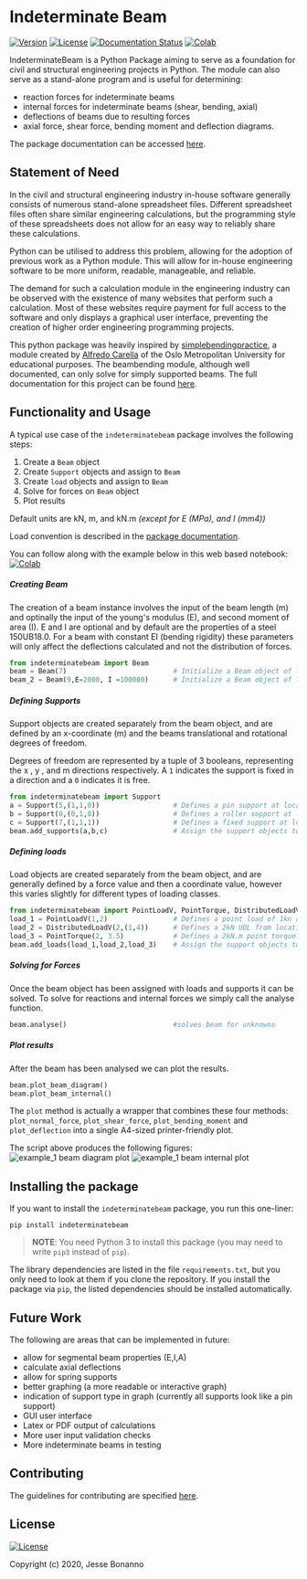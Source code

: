 # Indeterminate Beam


[![Version](https://img.shields.io/badge/version-v1.2.2-blue.svg)](https://github.com/JesseBonanno/IndeterminateBeam/releases/tag/v1.2.2)
[![License](https://img.shields.io/badge/license-MIT-lightgreen.svg)](https://github.com/JesseBonanno/IndeterminateBeam/blob/main/LICENSE.txt)
[![Documentation Status](https://readthedocs.org/projects/indeterminatebeam/badge/?version=main)](https://indeterminatebeam.readthedocs.io/en/main/?badge=main)
[![Colab](https://colab.research.google.com/assets/colab-badge.svg)](https://colab.research.google.com/github/JesseBonanno/IndeterminateBeam/blob/main/indeterminatebeam/simple_demo.ipynb)

IndeterminateBeam is a Python Package aiming to serve as a foundation for civil and structural engineering projects in Python. The module can also serve as a stand-alone program and is useful for determining:

  - reaction forces for indeterminate beams
  - internal forces for indeterminate beams (shear, bending, axial)
  - deflections of beams due to resulting forces
  - axial force, shear force, bending moment and deflection diagrams.

The package documentation can be accessed [here](https://indeterminatebeam.readthedocs.io/en/main/).


## Statement of Need

In the civil and structural engineering industry in-house software generally consists of numerous stand-alone spreadsheet files. Different spreadsheet files often share similar engineering calculations, but the programming style of these spreadsheets does not allow for an easy way to reliably share these calculations.

Python can be utilised to address this problem, allowing for the adoption of previous work as a Python module. This will allow for in-house engineering software to be more uniform, readable, manageable, and reliable.

The demand for such a calculation module in the engineering industry can be observed with the existence of many websites that perform such a calculation. Most of these websites require payment for full access to the software and only displays a graphical user interface, preventing the creation of higher order engineering programming projects.

This python package was heavily inspired by [simplebendingpractice](https://github.com/alfredocarella/simplebendingpractice), a module created by [Alfredo Carella](https://github.com/alfredocarella) of the Oslo Metropolitan University
for educational purposes. The beambending module, although well documented, can only solve for simply supported beams. The full documentation for this project can be found [here](https://alfredocarella.github.io/simplebendingpractice/index.html).

## Functionality and Usage

A typical use case of the `indeterminatebeam` package involves the following steps:

1. Create a `Beam` object
2. Create `Support` objects and assign to `Beam`
3. Create `load` objects and assign to `Beam`
4. Solve for forces on `Beam` object
5. Plot results

Default units are kN, m, and kN.m   _(except for E (MPa), and I (mm4))_

Load convention is described in the [package documentation](https://indeterminatebeam.readthedocs.io/en/main/).

You can follow along with the example below in this web based notebook: [![Colab](https://colab.research.google.com/assets/colab-badge.svg)](https://colab.research.google.com/github/JesseBonanno/IndeterminateBeam/blob/main/docs/examples/readme_example.ipynb)

##### Creating Beam

The creation of a beam instance involves the input of the beam length (m) and optinally the input of the young's modulus (E), and second moment of area (I). E and I are optional and by default are the properties of a steel 150UB18.0. For a beam with constant EI (bending rigidity) these parameters will only affect the deflections calculated and not the distribution of forces.

```python
from indeterminatebeam import Beam
beam = Beam(7)                          # Initialize a Beam object of length 5m with E and I as defaults
beam_2 = Beam(9,E=2000, I =100000)      # Initialize a Beam object of length 9m with E and I assigned by user
```

##### Defining Supports
Support objects are created separately from the beam object, and are defined by an x-coordinate (m) and the beams translational and rotational degrees of freedom.

Degrees of freedom are represented by a tuple of 3 booleans, representing the x , y , and m directions respectively. A `1` indicates the support is fixed in a direction and a `0` indicates it is free.

```python
from indeterminatebeam import Support
a = Support(5,(1,1,0))                  # Defines a pin support at location x = 5m  
b = Support(0,(0,1,0))                  # Defines a roller support at location x = 0m
c = Support(7,(1,1,1))                  # Defines a fixed support at location x = 7m
beam.add_supports(a,b,c)                # Assign the support objects to a beam object created earlier
```
##### Defining loads
Load objects are created separately from the beam object, and are generally defined by a force value and then a coordinate value, however this varies slightly for different types of loading classes.

```python
from indeterminatebeam import PointLoadV, PointTorque, DistributedLoadV
load_1 = PointLoadV(1,2)                # Defines a point load of 1kn acting up, at location x = 2m
load_2 = DistributedLoadV(2,(1,4))      # Defines a 2kN UDL from location x = 1m to x = 4m 
load_3 = PointTorque(2, 3.5)            # Defines a 2kN.m point torque at location x = 3.5m
beam.add_loads(load_1,load_2,load_3)    # Assign the support objects to a beam object created earlier
```

##### Solving for Forces
Once the beam object has been assigned with loads and supports it can be solved. To solve for reactions and internal forces we simply call the analyse function.

```python
beam.analyse()                          #solves beam for unknowns
```

##### Plot results
After the beam has been analysed we can plot the results.
```python
beam.plot_beam_diagram()
beam.plot_beam_internal()                            
```

The `plot` method is actually a wrapper that combines these four methods: `plot_normal_force`, `plot_shear_force`, `plot_bending_moment` and `plot_deflection` into a single A4-sized printer-friendly plot.

The script above produces the following figures:
![example_1 beam diagram plot](https://github.com/JesseBonanno/IndeterminateBeam/blob/main/docs/examples/readme_example_diagram.png)
![example_1 beam internal plot](https://github.com/JesseBonanno/IndeterminateBeam/blob/main/docs/examples/readme_example_internal.png)


## Installing the package

If you want to install the `indeterminatebeam` package, you run this one-liner:

```shell
pip install indeterminatebeam
```

> **NOTE**: You need Python 3 to install this package (you may need to write `pip3` instead of `pip`).

The library dependencies are listed in the file `requirements.txt`, but you only need to look at them if you clone the repository.
If you install the package via `pip`, the listed dependencies should be installed automatically.

## Future Work

The following are areas that can be implemented in future:
- allow for segmental beam properties (E,I,A)
- calculate axial deflections
- allow for spring supports
- better graphing (a more readable or interactive graph)
- indication of support type in graph (currently all supports look like a pin support) 
- GUI user interface
- Latex or PDF output of calculations
- More user input validation checks
- More indeterminate beams in testing

## Contributing

The guidelines for contributing are specified [here](https://github.com/JesseBonanno/IndeterminateBeam/blob/main/CONTRIBUTING.md).

## License

[![License](https://img.shields.io/badge/license-MIT-lightgreen.svg)](https://github.com/JesseBonanno/IndeterminateBeam/blob/main/LICENSE.txt)

Copyright (c) 2020, Jesse Bonanno
